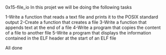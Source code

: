 0x15-file_io
In this projet we will be doing the following tasks

1-Write a function that reads a text file and prints it to the POSIX standard output
2-Create a function that creates a file
3-Write a function that appends text at the end of a file
4-Write a program that copies the content of a file to another file
5-Write a program that displays the information contained in the ELF header at the start of an ELF file

All done
